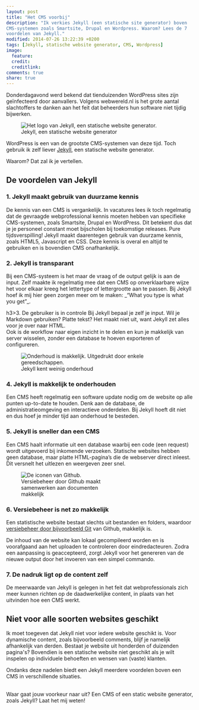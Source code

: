 ```yaml
---
layout: post
title: "Het CMS voorbij"
description: "Ik verkies Jekyll (een statische site generator) boven
CMS-systemen zoals Smartsite, Drupal en Wordpress. Waarom? Lees de 7
voordelen van Jekyll."
modified: 2014-07-26 13:22:39 +0200
tags: [Jekyll, statische website generator, CMS, Wordpress]
image:
  feature: 
  credit: 
  creditlink: 
comments: true
share: true
---
```


Donderdagavond werd bekend dat tienduizenden WordPress sites zijn
geïnfecteerd door aanvallers. Volgens webwereld.nl is het grote aantal
slachtoffers te danken aan het feit dat beheerders hun software niet
tijdig bijwerken.

<figure class="floatright">
  <img src="/images/jekyll.png" alt="Het logo van Jekyll, een
  statische website generator.">
  <figcaption>Jekyll, een statische website generator</figcaption>
    </figure>
WordPress is een van de grootste CMS-systemen van deze tijd. Toch
gebruik ik zelf liever <a href="http://jekyllrb.com/">Jekyll</a>, een
statische website generator.

Waarom? Dat zal ik je vertellen.


<h2>De voordelen van Jekyll</h2>

<h3>1. Jekyll maakt gebruik van duurzame kennis</h3>
De kennis van een CMS is vergankelijk. In vacatures lees ik toch
regelmatig dat de gevraagde webprofessional kennis moeten hebben van
specifieke CMS-systemen, zoals Smartsite, Drupal en WordPress. Dit
betekent dus dat je je personeel constant moet bijscholen bij
toekomstige releases. Pure tijdsverspilling!   
Jekyll maakt daarentegen gebruik van duurzame kennis, zoals HTML5, Javascript en CSS. Deze kennis is overal en altijd te gebruiken en is bovendien CMS onafhankelijk. 

<h3>2. Jekyll is transparant</h3>
Bij een CMS-systeem is het maar de vraag of de output gelijk is aan de
input. Zelf maakte ik regelmatig mee dat een CMS op onverklaarbare
wijze het voor elkaar kreeg het lettertype of lettergrootte aan te
passen.
Bij Jekyll hoef ik mij hier geen zorgen meer om te maken: _“What you
type is what you get”_.

h3>3. De gebruiker is in controle</h3>
Bij Jekyll bepaal je zelf je input. Wil je Markdown gebruiken? Platte
tekst? Het maakt niet uit, want Jekyll zet alles voor je over naar
HTML.  
Ook is de workflow naar eigen inzicht in te delen en kun je makkelijk
van server wisselen, zonder een database te hoeven exporteren of
configureren.

<figure class="floatright">
  <img src="/images/onderhoud-is-makkelijk.jpg" alt="Onderhoud is
  makkelijk. Uitgedrukt door enkele gereedschappen.">
  <figcaption>Jekyll kent weinig onderhoud</figcaption>
      </figure>
	  
<h3>4. Jekyll is makkelijk te onderhouden</h3>

Een CMS heeft regelmatig een software update nodig om de website op alle punten up-to-date te houden. Denk aan de database, de administratieomgeving en interactieve onderdelen. Bij Jekyll hoeft dit niet en dus hoef je minder tijd aan onderhoud te besteden.

<h3>5. Jekyll is sneller dan een CMS</h3>
Een CMS haalt informatie uit een database waarbij een code (een
request) wordt uitgevoerd bij inkomende verzoeken. Statische websites
hebben geen database, maar platte HTML-pagina’s die de webserver
direct inleest. Dit versnelt het uitlezen en weergeven zeer snel.

<figure class="floatright">
  <img src="/images/github.png" alt="De iconen van Github.">
  <figcaption>Versiebeheer door Github maakt <br>samenwerken aan documenten<br> makkelijk</figcaption>
     </figure>
  
<h3>6. Versiebeheer is net zo makkelijk</h3>
Een statistische website bestaat slechts uit bestanden en folders,
waardoor <a href="http://readwrite.com/2013/09/30/understanding-github-a-journey-for-beginners-part-1">versiebeheer door bijvoorbeeld Git</a> van Github, makkelijk is.

De inhoud van de website kan lokaal gecompileerd worden en is voorafgaand
aan het uploaden te controleren door eindredacteuren. Zodra een
aanpassing is geaccepteerd, zorgt Jekyll voor het genereren van de
nieuwe output door het invoeren van een simpel commando.

<h3>7. De nadruk ligt op de content zelf</h3>
De meerwaarde van Jekyll is gelegen in het feit dat webprofessionals
zich meer kunnen richten op de daadwerkelijke content, in plaats van
het uitvinden hoe een CMS werkt.

<h2>Niet voor alle soorten websites geschikt</h2>
Ik moet toegeven dat Jekyll niet voor iedere website geschikt is. Voor
dynamische content, zoals bijvoorbeeld comments, blijf je namelijk
afhankelijk van derden. Bestaat je website uit honderden of duizenden
pagina's? Bovendien is een statische website niet geschikt als
je wilt inspelen op individuele behoeften en wensen van (vaste)
klanten.

Ondanks deze nadelen biedt een Jekyll meerdere voordelen boven een CMS
in verschillende situaties.

<br>
Waar gaat jouw voorkeur naar uit? Een CMS of een static website generator, zoals Jekyll? Laat het mij weten!
<br><br>
